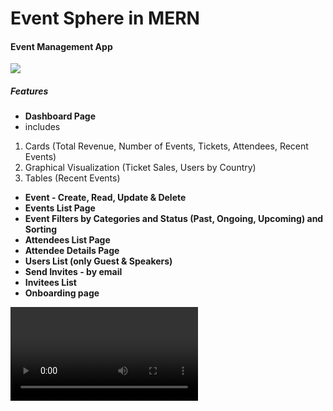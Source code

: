 # Event Sphere in MERN
#### Event Management App 

![](https://res.cloudinary.com/dnyp1e0zo/image/upload/v1738675226/event-sphere/ob57lkpaqcernkdykuii.png)

##### Features


- **Dashboard Page**
 - includes
1. Cards (Total Revenue, Number of Events, Tickets, Attendees, Recent Events)
2. Graphical Visualization (Ticket Sales, Users by Country)
3. Tables (Recent Events)

- **Event - Create, Read, Update & Delete**
- **Events List Page**
- **Event Filters by Categories and Status (Past, Ongoing, Upcoming) and Sorting**
- **Attendees List Page**
- **Attendee Details Page**
- **Users List (only Guest & Speakers)**
- **Send Invites - by email** 
- **Invitees List**
- **Onboarding page**



![](recording.mp4)


